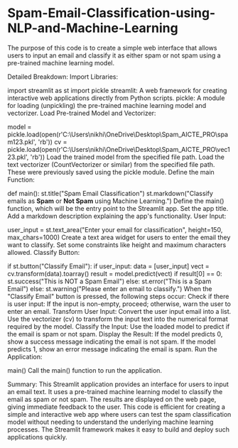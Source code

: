 # Spam-Email-Classification-using-NLP-and-Machine-Learning
The purpose of this code is to create a simple web interface that allows users to input an email and classify it as either spam or not spam using a pre-trained machine learning model.

Detailed Breakdown:
Import Libraries:





import streamlit as st
import pickle
streamlit: A web framework for creating interactive web applications directly from Python scripts.
pickle: A module for loading (unpickling) the pre-trained machine learning model and vectorizer.
Load Pre-trained Model and Vectorizer:



model = pickle.load(open(r'C:\Users\nikhi\OneDrive\Desktop\Spam_AICTE_PRO\spam123.pkl', 'rb'))
cv = pickle.load(open(r'C:\Users\nikhi\OneDrive\Desktop\Spam_AICTE_PRO\vec123.pkl', 'rb'))
Load the trained model from the specified file path.
Load the text vectorizer (CountVectorizer or similar) from the specified file path. These were previously saved using the pickle module.
Define the main Function:



def main():
    st.title("Spam Email Classification")
    st.markdown("Classify emails as **Spam** or **Not Spam** using Machine Learning.")
Define the main() function, which will be the entry point to the Streamlit app.
Set the app title.
Add a markdown description explaining the app's functionality.
User Input:




user_input = st.text_area("Enter your email for classification", height=150, max_chars=1000)
Create a text area widget for users to enter the email they want to classify.
Set some constraints like height and maximum characters allowed.
Classify Button:



if st.button("Classify Email"):
    if user_input:
        data = [user_input]
        vect = cv.transform(data).toarray()
        result = model.predict(vect)
        if result[0] == 0:
            st.success("This is NOT a Spam Email")
        else:
            st.error("This is a Spam Email")
    else:
        st.warning("Please enter an email to classify.")
When the "Classify Email" button is pressed, the following steps occur:
Check if there is user input:
If the input is non-empty, proceed; otherwise, warn the user to enter an email.
Transform User Input:
Convert the user input email into a list.
Use the vectorizer (cv) to transform the input text into the numerical format required by the model.
Classify the Input:
Use the loaded model to predict if the email is spam or not spam.
Display the Result:
If the model predicts 0, show a success message indicating the email is not spam.
If the model predicts 1, show an error message indicating the email is spam.
Run the Application:


main()
Call the main() function to run the application.


Summary:
This Streamlit application provides an interface for users to input an email text.
It uses a pre-trained machine learning model to classify the email as spam or not spam.
The results are displayed on the web page, giving immediate feedback to the user.
This code is efficient for creating a simple and interactive web app where users can test the spam classification model without needing to understand the underlying machine learning processes. The Streamlit framework makes it easy to build and deploy such applications quickly.
